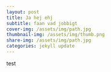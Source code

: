 ```yaml
---
layout: post
title: Ja hej ehj
subtitle: faan vad jobbigt
cover-img: /assets/img/path.jpg
thumbnail-img: /assets/img/thumb.png
share-img: /assets/img/path.jpg
categories: jekyll update
---
```

test
